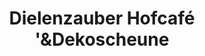 ---
title: "Dielenzauber Hofcafé '&Dekoscheune"
url: /neufeld/dielenzauber-hofcafe-unddekoscheune/
shop: Andenken
---